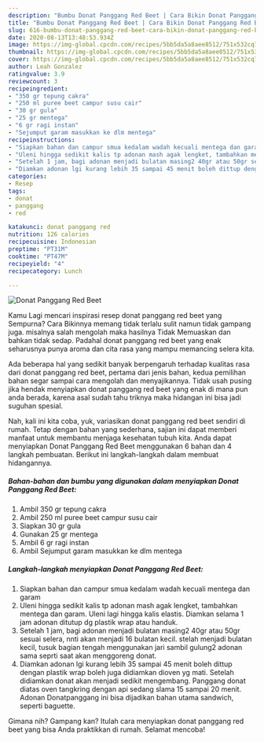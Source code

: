 ```yaml
---
description: "Bumbu Donat Panggang Red Beet | Cara Bikin Donat Panggang Red Beet Yang Sedap"
title: "Bumbu Donat Panggang Red Beet | Cara Bikin Donat Panggang Red Beet Yang Sedap"
slug: 616-bumbu-donat-panggang-red-beet-cara-bikin-donat-panggang-red-beet-yang-sedap
date: 2020-08-13T13:48:53.934Z
image: https://img-global.cpcdn.com/recipes/5bb5da5a8aee8512/751x532cq70/donat-panggang-red-beet-foto-resep-utama.jpg
thumbnail: https://img-global.cpcdn.com/recipes/5bb5da5a8aee8512/751x532cq70/donat-panggang-red-beet-foto-resep-utama.jpg
cover: https://img-global.cpcdn.com/recipes/5bb5da5a8aee8512/751x532cq70/donat-panggang-red-beet-foto-resep-utama.jpg
author: Leah Gonzalez
ratingvalue: 3.9
reviewcount: 3
recipeingredient:
- "350 gr tepung cakra"
- "250 ml puree beet campur susu cair"
- "30 gr gula"
- "25 gr mentega"
- "6 gr ragi instan"
- "Sejumput garam masukkan ke dlm mentega"
recipeinstructions:
- "Siapkan bahan dan campur smua kedalam wadah kecuali mentega dan garam"
- "Uleni hingga sedikit kalis tp adonan mash agak lengket, tambahkan mentega dan garam. Uleni lagi hingga kalis elastis. Diamkan selama 1 jam adonan ditutup dg plastik wrap atau handuk."
- "Setelah 1 jam, bagi adonan menjadi bulatan masing2 40gr atau 50gr sesuai selera, nnti akan menjadi 16 bulatan kecil. stelah menjadi bulatan kecil, tusuk bagian tengah menggunakan jari sambil gulung2 adonan sama seprti saat akan menggoreng donat."
- "Diamkan adonan lgi kurang lebih 35 sampai 45 menit boleh dittup dengan plastik wrap boleh juga didiamkan dioven yg mati. Setelah didiamkan donat akan menjadi sedikit mengembang. Panggang donat diatas oven tangkring dengan api sedang slama 15 sampai 20 menit. Adonan Donatpanggang ini bisa dijadikan bahan utama sandwich, seperti baguette."
categories:
- Resep
tags:
- donat
- panggang
- red

katakunci: donat panggang red 
nutrition: 126 calories
recipecuisine: Indonesian
preptime: "PT31M"
cooktime: "PT47M"
recipeyield: "4"
recipecategory: Lunch

---
```



![Donat Panggang Red Beet](https://img-global.cpcdn.com/recipes/5bb5da5a8aee8512/751x532cq70/donat-panggang-red-beet-foto-resep-utama.jpg)

Kamu Lagi mencari inspirasi resep donat panggang red beet yang Sempurna? Cara Bikinnya memang tidak terlalu sulit namun tidak gampang juga. misalnya salah mengolah maka hasilnya Tidak Memuaskan dan bahkan tidak sedap. Padahal donat panggang red beet yang enak seharusnya punya aroma dan cita rasa yang mampu memancing selera kita.



Ada beberapa hal yang sedikit banyak berpengaruh terhadap kualitas rasa dari donat panggang red beet, pertama dari jenis bahan, kedua pemilihan bahan segar sampai cara mengolah dan menyajikannya. Tidak usah pusing jika hendak menyiapkan donat panggang red beet yang enak di mana pun anda berada, karena asal sudah tahu triknya maka hidangan ini bisa jadi suguhan spesial.


Nah, kali ini kita coba, yuk, variasikan donat panggang red beet sendiri di rumah. Tetap dengan bahan yang sederhana, sajian ini dapat memberi manfaat untuk membantu menjaga kesehatan tubuh kita. Anda dapat menyiapkan Donat Panggang Red Beet menggunakan 6 bahan dan 4 langkah pembuatan. Berikut ini langkah-langkah dalam membuat hidangannya.

<!--inarticleads1-->

##### Bahan-bahan dan bumbu yang digunakan dalam menyiapkan Donat Panggang Red Beet:

1. Ambil 350 gr tepung cakra
1. Ambil 250 ml puree beet campur susu cair
1. Siapkan 30 gr gula
1. Gunakan 25 gr mentega
1. Ambil 6 gr ragi instan
1. Ambil Sejumput garam masukkan ke dlm mentega




<!--inarticleads2-->

##### Langkah-langkah menyiapkan Donat Panggang Red Beet:

1. Siapkan bahan dan campur smua kedalam wadah kecuali mentega dan garam
1. Uleni hingga sedikit kalis tp adonan mash agak lengket, tambahkan mentega dan garam. Uleni lagi hingga kalis elastis. Diamkan selama 1 jam adonan ditutup dg plastik wrap atau handuk.
1. Setelah 1 jam, bagi adonan menjadi bulatan masing2 40gr atau 50gr sesuai selera, nnti akan menjadi 16 bulatan kecil. stelah menjadi bulatan kecil, tusuk bagian tengah menggunakan jari sambil gulung2 adonan sama seprti saat akan menggoreng donat.
1. Diamkan adonan lgi kurang lebih 35 sampai 45 menit boleh dittup dengan plastik wrap boleh juga didiamkan dioven yg mati. Setelah didiamkan donat akan menjadi sedikit mengembang. Panggang donat diatas oven tangkring dengan api sedang slama 15 sampai 20 menit. Adonan Donatpanggang ini bisa dijadikan bahan utama sandwich, seperti baguette.




Gimana nih? Gampang kan? Itulah cara menyiapkan donat panggang red beet yang bisa Anda praktikkan di rumah. Selamat mencoba!
